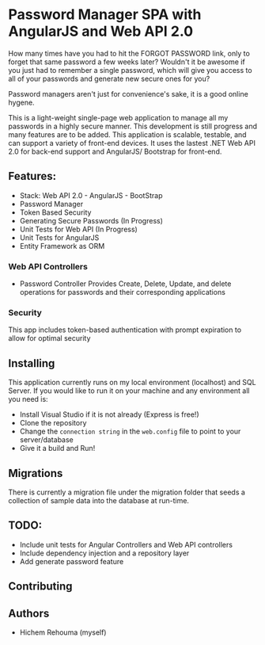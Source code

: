 # Password Manager SPA with AngularJS and Web API 2.0 

How many times have you had to hit the FORGOT PASSWORD link, only to forget that same password a few weeks later? 
Wouldn't it be awesome if you just had to remember a single password, which will give you access to all of your passwords 
and generate new secure ones for you? 

Password managers aren't just for convenience's sake, it is a good online hygene. 

This is a light-weight single-page web application to manage all my passwords in a highly secure manner. 
This development is still progress and many features are to be added. This application is scalable, testable, and 
can support a variety of front-end devices. It uses the lastest .NET Web API 2.0 for back-end support and AngularJS/ Bootstrap for front-end. 
	
## Features: 

- Stack: Web API 2.0 - AngularJS - BootStrap 
- Password Manager 
- Token Based Security  
- Generating Secure Passwords (In Progress)
- Unit Tests for Web API (In Progress)
- Unit Tests for AngularJS 
- Entity Framework as ORM
    
### Web API Controllers 
- Password Controller 
Provides Create, Delete, Update, and delete operations for passwords and their corresponding applications 


### Security
This app includes token-based authentication with prompt expiration to allow for optimal security  


## Installing 
This application currently runs on my local environment (localhost) and SQL Server. If you would like to run it on your machine and any environment all you need is: 
- Install Visual Studio if it is not already (Express is free!)
- Clone the repository 
- Change the `connection string` in the `web.config` file to point to your server/database 
- Give it a build and Run! 

## Migrations 
There is currently a migration file under the migration folder that seeds a collection of sample data into the database at run-time.

## TODO: 
- Include unit tests for Angular Controllers and Web API controllers 
- Include dependency injection and a repository layer 
- Add generate password feature 

## Contributing 


## Authors  
- Hichem Rehouma (myself)
